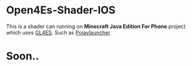 # Open4Es-Shader-IOS
This is a shader can running on **Minecraft Java Edition For Phone** project which uses [GL4ES](https://github.com/ptitSeb/gl4es). Such as [Pojavlauncher](https://github.com/PojavLauncherTeam)
# Soon..
